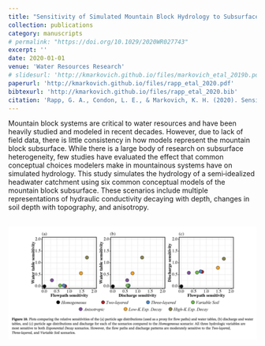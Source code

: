 ```yaml
---
title: "Sensitivity of Simulated Mountain Block Hydrology to Subsurface Conceptualization"
collection: publications
category: manuscripts
# permalink: "https://doi.org/10.1029/2020WR027743"
excerpt: ''
date: 2020-01-01
venue: 'Water Resources Research'
# slidesurl: 'http://kmarkovich.github.io/files/markovich_etal_2019b.pdf'
paperurl: 'http://kmarkovich.github.io/files/rapp_etal_2020.pdf'
bibtexurl: 'http://kmarkovich.github.io/files/rapp_etal_2020.bib'
citation: 'Rapp, G. A., Condon, L. E., & Markovich, K. H. (2020). Sensitivity of simulated mountain block hydrology to subsurface conceptualization. Water Resources Research, 56, e2020WR027714. https://doi.org/10.1029/2020WR027714'
---
```


Mountain block systems are critical to water resources and have been heavily studied and modeled in recent decades. However, due to lack of field data, there is little consistency in how models represent the mountain block subsurface. While there is a large body of research on subsurface heterogeneity, few studies have evaluated the effect that common conceptual choices modelers make in mountainous systems have on simulated hydrology. This study simulates the hydrology of a semi‐idealized headwater catchment using six common conceptual models of the mountain block subsurface. These scenarios include multiple representations of hydraulic conductivity decaying with depth, changes in soil depth with topography, and anisotropy.

<br/><img src='/images/rapp_etal_2020.png'>